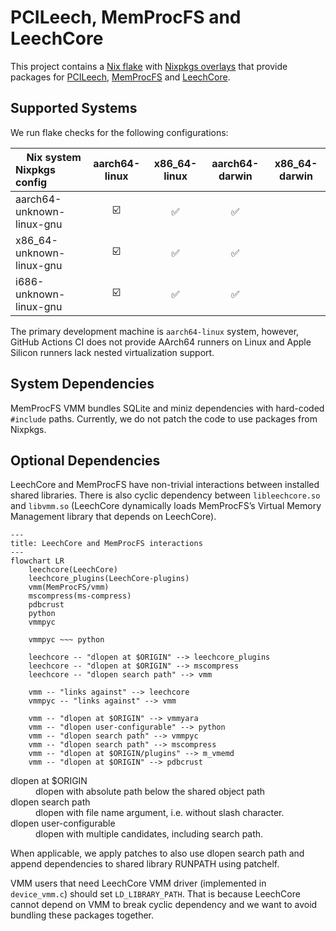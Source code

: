 # PCILeech, MemProcFS and LeechCore

This project contains a [Nix flake](https://nix.dev/concepts/flakes.html) with
[Nixpkgs overlays](https://nixos.org/manual/nixpkgs/stable/#chap-overlays) that
provide packages for [PCILeech], [MemProcFS] and [LeechCore].

## Supported Systems

We run flake checks for the following configurations:

| <div align=right>Nix system</div><div align=left>Nixpkgs config</div> |   aarch64-linux  | x86_64-linux | aarch64-darwin | x86_64-darwin |
|-----------------------------------------------------------------------|:----------------:|:------------:|:--------------:|:-------------:|
| aarch64-unknown-linux-gnu                                             | &#x2611;&#xFE0F; |   &#x2705;   |    &#x2705;    |               |
| x86_64-unknown-linux-gnu                                              | &#x2611;&#xFE0F; |   &#x2705;   |    &#x2705;    |               |
| i686-unknown-linux-gnu                                                | &#x2611;&#xFE0F; |   &#x2705;   |    &#x2705;    |               |

The primary development machine is `aarch64-linux` system, however, GitHub
Actions CI does not provide AArch64 runners on Linux and Apple Silicon runners
lack nested virtualization support.

## System Dependencies

MemProcFS VMM bundles SQLite and miniz dependencies with hard-coded `#include`
paths. Currently, we do not patch the code to use packages from Nixpkgs.

## Optional Dependencies

LeechCore and MemProcFS have non-trivial interactions between installed shared
libraries. There is also cyclic dependency between `libleechcore.so` and
`libvmm.so` (LeechCore dynamically loads MemProcFS’s Virtual Memory Management
library that depends on LeechCore).

```mermaid
---
title: LeechCore and MemProcFS interactions
---
flowchart LR
    leechcore(LeechCore)
    leechcore_plugins(LeechCore-plugins)
    vmm(MemProcFS/vmm)
    mscompress(ms-compress)
    pdbcrust    
    python
    vmmpyc

    vmmpyc ~~~ python

    leechcore -- "dlopen at $ORIGIN" --> leechcore_plugins
    leechcore -- "dlopen at $ORIGIN" --> mscompress
    leechcore -- "dlopen search path" --> vmm

    vmm -- "links against" --> leechcore
    vmmpyc -- "links against" --> vmm

    vmm -- "dlopen at $ORIGIN" --> vmmyara
    vmm -- "dlopen user-configurable" --> python
    vmm -- "dlopen search path" --> vmmpyc
    vmm -- "dlopen search path" --> mscompress
    vmm -- "dlopen at $ORIGIN/plugins" --> m_vmemd
    vmm -- "dlopen at $ORIGIN" --> pdbcrust
```

<dl>
  <dt>dlopen at $ORIGIN</dt>
  <dd>dlopen with absolute path below the shared object path</dd>
  <dt>dlopen search path</dt>
  <dd>dlopen with file name argument, i.e. without slash character.</dd>
  <dt>dlopen user-configurable</dt>
  <dd>dlopen with multiple candidates, including search path.</dd>
</dl>

When applicable, we apply patches to also use dlopen search path and append
dependencies to shared library RUNPATH using patchelf.

VMM users that need LeechCore VMM driver (implemented in `device_vmm.c`) should
set `LD_LIBRARY_PATH`. That is because LeechCore cannot depend on VMM to break
cyclic dependency and we want to avoid bundling these packages together.

[PCILeech]: https://github.com/ufrisk/pcileech
[MemProcFS]: https://github.com/ufrisk/MemProcFS
[LeechCore]: https://github.com/ufrisk/LeechCore
